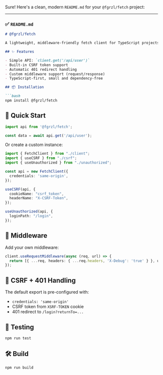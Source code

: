 Sure! Here's a clean, modern `README.md` for your `@fgrzl/fetch` project:

---

### ✅ `README.md`

```md
# @fgrzl/fetch

A lightweight, middleware-friendly fetch client for TypeScript projects.

## ✨ Features

- Simple API: `client.get('/api/user')`
- Built-in CSRF token support
- Automatic 401 redirect handling
- Custom middleware support (request/response)
- TypeScript-first, small and dependency-free

## 📦 Installation

```bash
npm install @fgrzl/fetch
```

## 🚀 Quick Start

```ts
import api from '@fgrzl/fetch';

const data = await api.get('/api/user');
```

Or create a custom instance:

```ts
import { FetchClient } from "./client";
import { useCSRF } from "./csrf";
import { useUnauthorized } from "./unauthorized";

const api = new FetchClient({
  credentials: 'same-origin',
});

useCSRF(api, {
  cookieName: "csrf_token",
  headerName: "X-CSRF-Token",
});

useUnauthorized(api, {
  loginPath: "/login",
});
```

## 🧩 Middleware

Add your own middleware:

```ts
client.useRequestMiddleware(async (req, url) => {
  return [{ ...req, headers: { ...req.headers, 'X-Debug': 'true' } }, url];
});
```

## 🔐 CSRF + 401 Handling

The default export is pre-configured with:
- `credentials: 'same-origin'`
- CSRF token from `XSRF-TOKEN` cookie
- 401 redirect to `/login?returnTo=...`

## 🧪 Testing

```bash
npm run test
```

## 🛠 Build

```bash
npm run build
```
